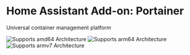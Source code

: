 # Home Assistant Add-on: Portainer

Universal container management platform

![Supports amd64 Architecture][amd64-shield]
![Supports arm64 Architecture][arm64-shield]
![Supports armv7 Architecture][armv7-shield]

[amd64-shield]: https://img.shields.io/badge/amd64-yes-green.svg
[arm64-shield]: https://img.shields.io/badge/arm64-yes-green.svg
[armv7-shield]: https://img.shields.io/badge/armv7-yes-green.svg
